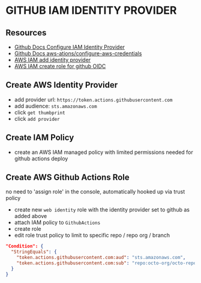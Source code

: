 # GITHUB IAM IDENTITY PROVIDER

## Resources

- [Github Docs Configure IAM Identity Provider](https://docs.github.com/en/actions/deployment/security-hardening-your-deployments/configuring-openid-connect-in-amazon-web-services)
- [Github Docs aws-ations/configure-aws-credentials](https://github.com/aws-actions/configure-aws-credentials#assuming-a-role)
- [AWS IAM add identity provider](https://docs.aws.amazon.com/IAM/latest/UserGuide/id_roles_providers_create_oidc.html)
- [AWS IAM create role for github OIDC](https://docs.aws.amazon.com/IAM/latest/UserGuide/id_roles_create_for-idp_oidc.html#idp_oidc_Create_GitHub)

## Create AWS Identity Provider

- add provider url: `https://token.actions.githubusercontent.com`
- add audience: `sts.amazonaws.com`
- click `get thumbprint`
- click `add provider`

## Create IAM Policy

- create an AWS IAM managed policy with limited permissions needed for github actions deploy

## Create AWS Github Actions Role

no need to 'assign role' in the console, automatically hooked up via trust policy

- create new `web identity` role with the identity provider set to github as added above
- attach IAM policy to `GithubActions`
- create role
- edit role trust policy to limit to specific repo / repo org / branch

```json
"Condition": {
  "StringEquals": {
    "token.actions.githubusercontent.com:aud": "sts.amazonaws.com",
    "token.actions.githubusercontent.com:sub": "repo:octo-org/octo-repo:ref:refs/heads/octo-branch"
  }
}
```
